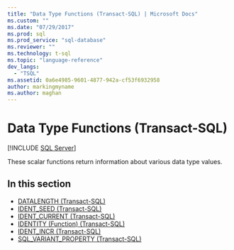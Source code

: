 ```yaml
---
title: "Data Type Functions (Transact-SQL) | Microsoft Docs"
ms.custom: ""
ms.date: "07/29/2017"
ms.prod: sql
ms.prod_service: "sql-database"
ms.reviewer: ""
ms.technology: t-sql
ms.topic: "language-reference"
dev_langs: 
  - "TSQL"
ms.assetid: 0a6e4985-9601-4877-942a-cf53f6932958
author: markingmyname
ms.author: maghan
---
```

# Data Type Functions (Transact-SQL)
[!INCLUDE [SQL Server](../../includes/applies-to-version/sqlserver.md)]

These scalar functions return information about various data type values.
  
## In this section
  
- [DATALENGTH &#40;Transact-SQL&#41;](../../t-sql/functions/datalength-transact-sql.md)
- [IDENT_SEED &#40;Transact-SQL&#41;](../../t-sql/functions/ident-seed-transact-sql.md)
- [IDENT_CURRENT &#40;Transact-SQL&#41;](../../t-sql/functions/ident-current-transact-sql.md)
- [IDENTITY &#40;Function&#41; &#40;Transact-SQL&#41;](../../t-sql/functions/identity-function-transact-sql.md)  
- [IDENT_INCR &#40;Transact-SQL&#41;](../../t-sql/functions/ident-incr-transact-sql.md)
- [SQL_VARIANT_PROPERTY &#40;Transact-SQL&#41;](../../t-sql/functions/sql-variant-property-transact-sql.md)
